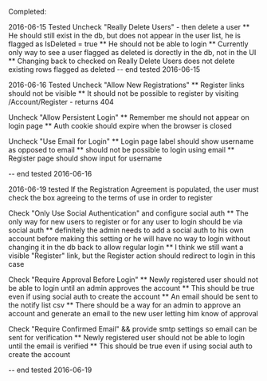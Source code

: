 Completed:

2016-06-15 Tested
Uncheck "Really Delete Users" - then delete a user
** He should still exist in the db, but does not appear in the user list, he is flagged as IsDeleted = true
** He should not be able to login 
** Currently only way to see a user flagged as deleted is dorectly in the db, not in the UI
** Changing back to checked on Really Delete Users does not delete existing rows flagged as deleted
-- end tested 2016-06-15

2016-06-16 Tested
Uncheck "Allow New Registrations"
** Register links should not be visible
** It should not be possible to register by visiting /Account/Register - returns 404

Uncheck "Allow Persistent Login"
** Remember me should not appear on login page
** Auth cookie should expire when the browser is closed

Uncheck "Use Email for Login"
** Login page label should show username as opposed to email
** should not be possible to login using email
** Register page should show input for username

-- end tested 2016-06-16

2016-06-19 tested
If the Registration Agreement is populated, the user must check the box agreeing to the terms of use in order to register

Check "Only Use Social Authentication" and configure social auth
** The only way for new users to register or for any user to login should be via social auth
** definitely the admin needs to add a social auth to his own account before making this setting or he will have no way to login without changing it in the db back to allow regular login
** I think we still want a visible "Register" link, but the Register action should redirect to login in this case

Check "Require Approval Before Login"
** Newly registered user should not be able to login until an admin approves the account
** This should be true even if using social auth to create the account
** An email should be sent to the notify list csv
** There should be a way for an admin to approve an account and generate an email to the new user letting him know of approval


Check "Require Confirmed Email" && provide smtp settings so email can be sent for verification
** Newly registered user should not be able to login until the email is verified 
** This should be true even if using social auth to create the account

-- end tested 2016-06-19